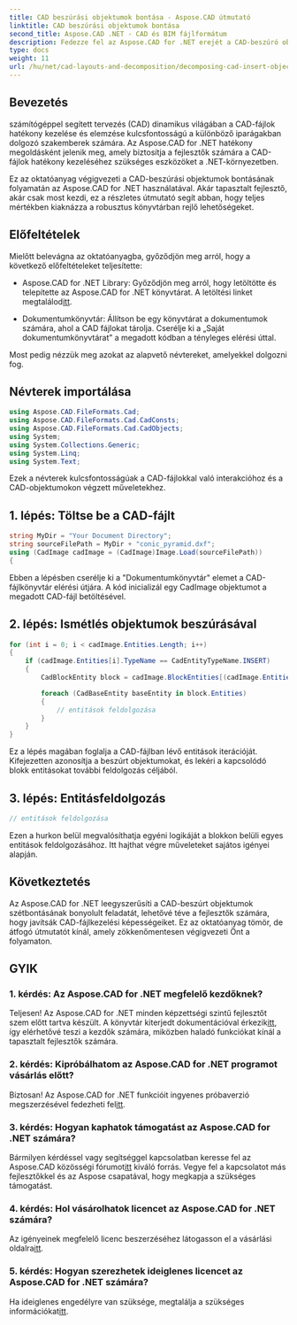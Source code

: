 ```yaml
---
title: CAD beszúrási objektumok bontása - Aspose.CAD útmutató
linktitle: CAD beszúrási objektumok bontása
second_title: Aspose.CAD .NET - CAD és BIM fájlformátum
description: Fedezze fel az Aspose.CAD for .NET erejét a CAD-beszúró objektumok bontásáról szóló lépésről lépésre szóló útmutatónkkal.
type: docs
weight: 11
url: /hu/net/cad-layouts-and-decomposition/decomposing-cad-insert-objects/
---
```

## Bevezetés

számítógéppel segített tervezés (CAD) dinamikus világában a CAD-fájlok hatékony kezelése és elemzése kulcsfontosságú a különböző iparágakban dolgozó szakemberek számára. Az Aspose.CAD for .NET hatékony megoldásként jelenik meg, amely biztosítja a fejlesztők számára a CAD-fájlok hatékony kezeléséhez szükséges eszközöket a .NET-környezetben.

Ez az oktatóanyag végigvezeti a CAD-beszúrási objektumok bontásának folyamatán az Aspose.CAD for .NET használatával. Akár tapasztalt fejlesztő, akár csak most kezdi, ez a részletes útmutató segít abban, hogy teljes mértékben kiaknázza a robusztus könyvtárban rejlő lehetőségeket.

## Előfeltételek

Mielőtt belevágna az oktatóanyagba, győződjön meg arról, hogy a következő előfeltételeket teljesítette:

-  Aspose.CAD for .NET Library: Győződjön meg arról, hogy letöltötte és telepítette az Aspose.CAD for .NET könyvtárat. A letöltési linket megtalálod[itt](https://releases.aspose.com/cad/net/).

- Dokumentumkönyvtár: Állítson be egy könyvtárat a dokumentumok számára, ahol a CAD fájlokat tárolja. Cserélje ki a „Saját dokumentumkönyvtárat” a megadott kódban a tényleges elérési úttal.

Most pedig nézzük meg azokat az alapvető névtereket, amelyekkel dolgozni fog.

## Névterek importálása

```csharp
using Aspose.CAD.FileFormats.Cad;
using Aspose.CAD.FileFormats.Cad.CadConsts;
using Aspose.CAD.FileFormats.Cad.CadObjects;
using System;
using System.Collections.Generic;
using System.Linq;
using System.Text;
```

Ezek a névterek kulcsfontosságúak a CAD-fájlokkal való interakcióhoz és a CAD-objektumokon végzett műveletekhez.

## 1. lépés: Töltse be a CAD-fájlt

```csharp
string MyDir = "Your Document Directory";
string sourceFilePath = MyDir + "conic_pyramid.dxf";
using (CadImage cadImage = (CadImage)Image.Load(sourceFilePath))
{
```

Ebben a lépésben cserélje ki a "Dokumentumkönyvtár" elemet a CAD-fájlkönyvtár elérési útjára. A kód inicializál egy CadImage objektumot a megadott CAD-fájl betöltésével.

## 2. lépés: Ismétlés objektumok beszúrásával

```csharp
for (int i = 0; i < cadImage.Entities.Length; i++)
{
    if (cadImage.Entities[i].TypeName == CadEntityTypeName.INSERT)
    {
        CadBlockEntity block = cadImage.BlockEntities[(cadImage.Entities[i] as CadInsertObject).Name];

        foreach (CadBaseEntity baseEntity in block.Entities)
        {
            // entitások feldolgozása
        }
    }
}
```

Ez a lépés magában foglalja a CAD-fájlban lévő entitások iterációját. Kifejezetten azonosítja a beszúrt objektumokat, és lekéri a kapcsolódó blokk entitásokat további feldolgozás céljából.

## 3. lépés: Entitásfeldolgozás

```csharp
// entitások feldolgozása
```

Ezen a hurkon belül megvalósíthatja egyéni logikáját a blokkon belüli egyes entitások feldolgozásához. Itt hajthat végre műveleteket sajátos igényei alapján.

## Következtetés

Az Aspose.CAD for .NET leegyszerűsíti a CAD-beszúrt objektumok szétbontásának bonyolult feladatát, lehetővé téve a fejlesztők számára, hogy javítsák CAD-fájlkezelési képességeiket. Ez az oktatóanyag tömör, de átfogó útmutatót kínál, amely zökkenőmentesen végigvezeti Önt a folyamaton.

## GYIK

### 1. kérdés: Az Aspose.CAD for .NET megfelelő kezdőknek?

 Teljesen! Az Aspose.CAD for .NET minden képzettségi szintű fejlesztőt szem előtt tartva készült. A könyvtár kiterjedt dokumentációval érkezik[itt](https://reference.aspose.com/cad/net/), így elérhetővé teszi a kezdők számára, miközben haladó funkciókat kínál a tapasztalt fejlesztők számára.

### 2. kérdés: Kipróbálhatom az Aspose.CAD for .NET programot vásárlás előtt?

 Biztosan! Az Aspose.CAD for .NET funkcióit ingyenes próbaverzió megszerzésével fedezheti fel[itt](https://releases.aspose.com/).

### 3. kérdés: Hogyan kaphatok támogatást az Aspose.CAD for .NET számára?

 Bármilyen kérdéssel vagy segítséggel kapcsolatban keresse fel az Aspose.CAD közösségi fórumot[itt](https://forum.aspose.com/c/cad/19) kiváló forrás. Vegye fel a kapcsolatot más fejlesztőkkel és az Aspose csapatával, hogy megkapja a szükséges támogatást.

### 4. kérdés: Hol vásárolhatok licencet az Aspose.CAD for .NET számára?

Az igényeinek megfelelő licenc beszerzéséhez látogasson el a vásárlási oldalra[itt](https://purchase.aspose.com/buy).

### 5. kérdés: Hogyan szerezhetek ideiglenes licencet az Aspose.CAD for .NET számára?

 Ha ideiglenes engedélyre van szüksége, megtalálja a szükséges információkat[itt](https://purchase.aspose.com/temporary-license/).